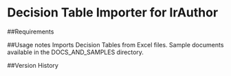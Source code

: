 # Decision Table Importer for IrAuthor

##Requirements

##Usage notes
Imports Decision Tables from Excel files.  Sample documents available in the DOCS_AND_SAMPLES directory.

##Version History
